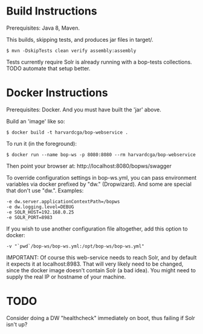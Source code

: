 Build Instructions
==================

Prerequisites: Java 8, Maven.

This builds, skipping tests, and produces jar files in target/.

    $ mvn -DskipTests clean verify assembly:assembly

Tests currently require Solr is already running with a bop-tests
collections. TODO automate that setup better.

Docker Instructions
===================

Prerequisites: Docker. And you must have built the 'jar' above.

Build an 'image' like so:

    $ docker build -t harvardcga/bop-webservice .
    
To run it (in the foreground):
    
    $ docker run --name bop-ws -p 8080:8080 --rm harvardcga/bop-webservice
    
Then point your browser at:
http://localhost:8080/bopws/swagger

To override configuration settings in bop-ws.yml, you can pass environment
variables via docker prefixed by "dw." (Dropwizard). And some are
special that don't use "dw.".  Examples:
     
    -e dw.server.applicationContextPath=/bopws
    -e dw.logging.level=DEBUG
    -e SOLR_HOST=192.168.0.25
    -e SOLR_PORT=8983

If you wish to use another configuration file altogether, add this option to docker:

    -v "`pwd`/bop-ws/bop-ws.yml:/opt/bop-ws/bop-ws.yml"

IMPORTANT: Of course this web-service needs to reach Solr, and by default
it expects it at localhost:8983.  That will very likely need to be
changed, since the docker image doesn't contain Solr (a bad idea).
You might need to supply the real IP or hostname of your machine.


TODO
====

Consider doing a DW "healthcheck" immediately on boot, thus failing
if Solr isn't up?